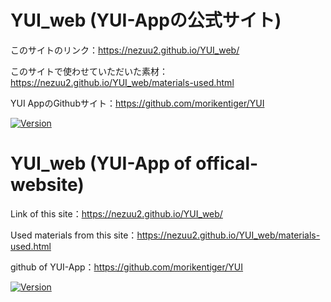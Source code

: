 # YUI_web (YUI-Appの公式サイト)

<!-- # Short Description -->

このサイトのリンク：https://nezuu2.github.io/YUI_web/

このサイトで使わせていただいた素材：https://nezuu2.github.io/YUI_web/materials-used.html

YUI AppのGithubサイト：https://github.com/morikentiger/YUI

<!-- # Badges -->

[![Version](https://img.shields.io/badge/version-v0.1.3-00c3ee.svg?style=flat-square)]()

<!-- CREATED_BY_LEADYOU_README_GENERATOR -->

# YUI_web (YUI-App of offical-website)

<!-- # Short Description -->

Link of this site：https://nezuu2.github.io/YUI_web/

Used materials from this site：https://nezuu2.github.io/YUI_web/materials-used.html

github of YUI-App：https://github.com/morikentiger/YUI

<!-- # Badges -->

[![Version](https://img.shields.io/badge/version-v0.1.3-00c3ee.svg?style=flat-square)]()

<!-- CREATED_BY_LEADYOU_README_GENERATOR -->
